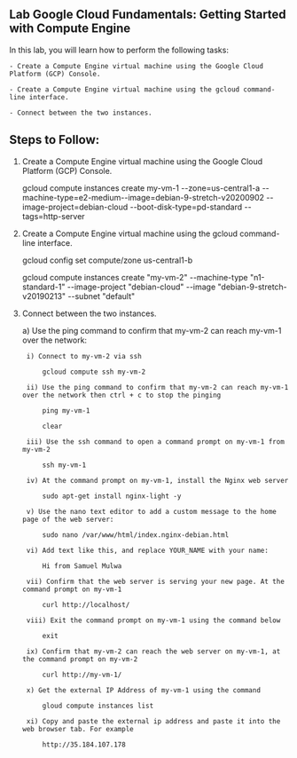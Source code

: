 ## Lab Google Cloud Fundamentals: Getting Started with Compute Engine 

In this lab, you will learn how to perform the following tasks:

    - Create a Compute Engine virtual machine using the Google Cloud Platform (GCP) Console.

    - Create a Compute Engine virtual machine using the gcloud command-line interface.

    - Connect between the two instances.

## Steps to Follow:

1. Create a Compute Engine virtual machine using the Google Cloud Platform (GCP) Console.

    gcloud compute instances create my-vm-1 --zone=us-central1-a --machine-type=e2-medium--image=debian-9-stretch-v20200902 --image-project=debian-cloud --boot-disk-type=pd-standard --tags=http-server 

2. Create a Compute Engine virtual machine using the gcloud command-line interface.

    gcloud config set compute/zone us-central1-b

    gcloud compute instances create "my-vm-2" --machine-type "n1-standard-1" --image-project "debian-cloud" --image "debian-9-stretch-v20190213" --subnet "default"

3. Connect between the two instances.

    a) Use the ping command to confirm that my-vm-2 can reach my-vm-1 over the network:
     
        i) Connect to my-vm-2 via ssh

            gcloud compute ssh my-vm-2

        ii) Use the ping command to confirm that my-vm-2 can reach my-vm-1 over the network then ctrl + c to stop the pinging

            ping my-vm-1

            clear

        iii) Use the ssh command to open a command prompt on my-vm-1 from my-vm-2

            ssh my-vm-1

        iv) At the command prompt on my-vm-1, install the Nginx web server

            sudo apt-get install nginx-light -y

        v) Use the nano text editor to add a custom message to the home page of the web server:

            sudo nano /var/www/html/index.nginx-debian.html

        vi) Add text like this, and replace YOUR_NAME with your name:

            Hi from Samuel Mulwa

        vii) Confirm that the web server is serving your new page. At the command prompt on my-vm-1

            curl http://localhost/

        viii) Exit the command prompt on my-vm-1 using the command below

            exit

        ix) Confirm that my-vm-2 can reach the web server on my-vm-1, at the command prompt on my-vm-2

            curl http://my-vm-1/
        
        x) Get the external IP Address of my-vm-1 using the command

            gloud compute instances list

        xi) Copy and paste the external ip address and paste it into the web browser tab. For example

            http://35.184.107.178